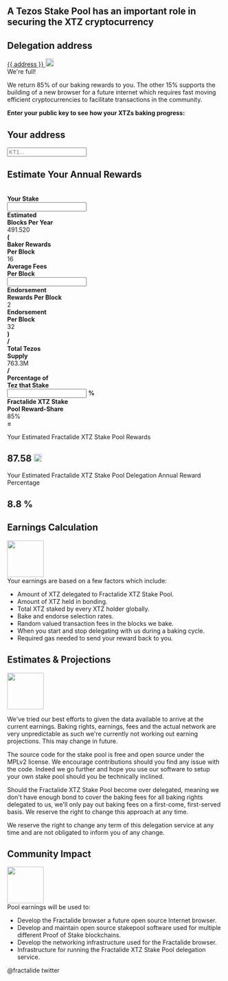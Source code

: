 <div class="row">
    <div class="col-lg-offset-3 col-lg-6 col-sm-offset-2 col-sm-8 col-xs-offset-1 col-xs-10 text-center">
        <h2 class="sub_heading_blue">A Tezos Stake Pool has an important role in securing the XTZ cryptocurrency</h2>
    </div>
</div>
<div class="row">
    <div class="col-sm-offset-2 col-sm-8 col-xs-offset-1 col-xs-10 text-center">
        <div class="blue_box">
            <h2 class="sub_heading_blue">Delegation address</h2>
            <div class="row white_box">
                <div class="col-lg-8 col-xs-offset-2 col-xs-10">
                    <a href="https://tzscan.io/{{ address }}?default=delegation"
                       <span id="delegationAddress">{{ address }}</span>
                    </a>
                    <a class="copy" href="#" onclick="javascript:copyToClipboard('delegationAddress',event);">
                        <img src="/img/stake-pools/copy.png" width="19px">
                    </a>
                </div>
            </div>
            <div class="row full_box hidden">
                <div class="">
                    We're full!
                </div>
            </div>
        </div>
    </div>
</div>
<div class="row">
    <div class="col-sm-offset-2 col-sm-8 col-xs-offset-1 col-xs-10 text-center">
        <p class="text_dark_blue">
            We return 85% of our baking rewards to you. The other 15% supports the building of a new browser for a future internet which requires fast moving efficient cryptocurrencies to facilitate transactions in the community.
        </p>
        <p class="text_dark_blue">
            <b class="text_dark_blue">Enter your public key to see how your XTZs baking progress:</b>
        </p>
    </div>
</div>
<div class="row">
    <div class="col-sm-offset-2 col-sm-8 col-xs-offset-1 col-xs-10 text-center">
        <div class="blue_box">
            <h2 class="sub_heading_blue">Your address</h2>
            <input type="text" class="form-control input-lg" id="yourAddress" name="yourAddress" placeholder="KT1..."/>
        </div>
    </div>
</div>
<div class="row">
    <div class="col-sm-offset-2 col-sm-8 col-xs-offset-1 col-xs-10 text-center">
        <div class="blue_box">
            <h2 class="sub_heading_blue">Estimate Your Annual Rewards</h2>
            <div class="math_formula">
                <div class="math_element">
                    <div class="math_name">
                        <b class="text_dark_blue"><br>Your Stake</b>
                    </div>
                    <div class="math_field">
                        <div class="input-group">
                            <input type="text" class="form-control" aria-describedby="your-stake-addon">
                            <span class="input-group-addon darker" id="your-stake-addon"><img src="/img/stake-pools/tezos-currency-white-min.png" width="12px"/></span>
                        </div>
                    </div>
                </div>
                <div class="math_symbol">
                    <i class="fa fa-times text_blue" aria-hidden="true"></i>
                </div>
                <div class="math_element">
                    <div class="math_name">
                        <b class="text_dark_blue">Estimated<br>Blocks Per Year</b>
                    </div>
                    <div class="math_value">
                        <span>491.520</span>
                    </div>
                </div>
                <div class="math_symbol">
                    <i class="fa fa-times text_blue" aria-hidden="true"></i>
                </div>
                <div class="math_symbol">
                    <b class="text_blue">(</b>
                </div>
                <div class="math_element">
                    <div class="math_name">
                        <b class="text_dark_blue">Baker Rewards<br>Per Block</b>
                    </div>
                    <div class="math_value">
                        <span>16</span>
                    </div>
                </div>
                <div class="math_symbol">
                    <i class="fa fa-plus text_blue" aria-hidden="true"></i>
                </div>
                <div class="math_element">
                    <div class="math_name">
                        <b class="text_dark_blue">Average Fees<br>Per Block</b>
                    </div>
                    <div class="math_field">
                        <div class="input-group">
                            <input type="text" class="form-control" aria-describedby="your-stake-addon">
                            <span class="input-group-addon darker" id="your-stake-addon"><img src="/img/stake-pools/tezos-currency-white-min.png" width="12px"/></span>
                        </div>
                    </div>
                </div>
                <div class="math_symbol">
                    <i class="fa fa-plus text_blue" aria-hidden="true"></i>
                </div>
                <div class="math_element">
                    <div class="math_name">
                        <b class="text_dark_blue">Endorsement<br>Rewards Per Block</b>
                    </div>
                    <div class="math_value">
                        <span>2</span>
                    </div>
                </div>
                <div class="math_symbol">
                    <i class="fa fa-times text_blue" aria-hidden="true"></i>
                </div>
                <div class="math_element">
                    <div class="math_name">
                        <b class="text_dark_blue">Endorsement<br>Per Block</b>
                    </div>
                    <div class="math_value">
                        <span>32</span>
                    </div>
                </div>
                <div class="math_symbol">
                    <b class="text_blue">)</b>
                </div>
                <div class="math_symbol">
                    <b class="text_blue">/</b>
                </div>
                <div class="math_element">
                    <div class="math_name">
                        <b class="text_dark_blue">Total Tezos<br>Supply</b>
                    </div>
                    <div class="math_value">
                        <span>763.3M</span>
                    </div>
                </div>
                <div class="math_symbol">
                    <b class="text_blue">/</b>
                </div>
                <div class="math_element">
                    <div class="math_name">
                        <b class="text_dark_blue">Percentage of<br>Tez that Stake</b>
                    </div>
                    <div class="math_field">
                        <div class="input-group">
                            <input type="text" class="form-control" aria-describedby="your-stake-addon">
                            <span class="input-group-addon darker" id="your-stake-addon"><b class="text_white">%</b></span>
                        </div>
                    </div>
                </div>
                <div class="math_symbol">
                    <i class="fa fa-times text_blue" aria-hidden="true"></i>
                </div>
                <div class="math_element">
                    <div class="math_name">
                        <b class="text_dark_blue">Fractalide XTZ Stake<br>Pool Reward-Share</b>
                    </div>
                    <div class="math_value">
                        <span>85%</span>
                    </div>
                </div>
                <div class="math_symbol">
                    <b class="text_blue">=</b>
                </div>
            </div>
        </div>
    </div>
</div>
<div class="row row-eq-height">
    <div class="col-sm-offset-2 col-sm-4 col-xs-offset-1 col-xs-10 text-center">
        <div class="border_blue">
            <p class="text_dark_blue">Your Estimated Fractalide XTZ Stake Pool Rewards</p>
            <h2 class="sub_heading_blue">87.58 <img src="/img/stake-pools/tezos-currency-blue-min.png" width="18px"/></h2>
        </div>
    </div>
    <div class="col-sm-offset-0 col-sm-4 col-xs-offset-1 col-xs-10 text-center">
        <div class="border_blue">
            <p class="text_dark_blue">Your Estimated Fractalide XTZ Stake Pool Delegation Annual Reward Percentage</p>
            <h2 class="sub_heading_blue">8.8 %</h2>
        </div>
    </div>
</div>
<div class="row">
    <div class="col-sm-offset-3 col-sm-6 col-xs-offset-1 col-xs-10">
        <div class="text-center top_margin">
            <h2 class="sub_heading_blue">Earnings Calculation</h2>
            <img class="tezos_icon" src="/img/stake-pools/icon-calculation-min.png" width="85px">
        </div>
        <span class="text_dark_blue">
            Your earnings are based on a few factors which include:
        </span>
        <ul class="text_dark_blue">
            <li>Amount of XTZ delegated to Fractalide XTZ Stake Pool.</li>
            <li>Amount of XTZ held in bonding.</li>
            <li>Total XTZ staked by every XTZ holder globally.</li>
            <li>Bake and endorse selection rates.</li>
            <li>Random valued transaction fees in the blocks we bake.</li>
            <li>When you start and stop delegating with us during a baking cycle.</li>
            <li>Required gas needed to send your reward back to you.</li>
        </ul>
    </div>
</div>
<div class="row">
    <div class="col-sm-offset-2 col-sm-8 col-xs-offset-1 col-xs-10 text-center top_margin">
        <h2 class="sub_heading_blue">Estimates & Projections</h2>
        <img class="tezos_icon" src="/img/stake-pools/icon-projection-min.png" width="85px">
        <p class="text_dark_blue">
            We've tried our best efforts to given the data available to arrive at the current earnings. Baking rights, earnings, fees and the actual network are very unpredictable as such we're currently not working out earning projections. This may change in future.
        </p>
        <p class="text_dark_blue">
            The source code for the stake pool is free and open source under the MPLv2 license. We encourage contributions should you find any issue with the code. Indeed we go further and hope you use our software to setup your own stake pool should you be technically inclined.
        </p>
        <p class="text_dark_blue">
            Should the Fractalide XTZ Stake Pool become over delegated, meaning we don't have enough bond to cover the baking fees for all baking rights delegated to us, we'll only pay out baking fees on a first-come, first-served basis. We reserve the right to change this approach at any time.
        </p>
        <p class="text_dark_blue">
            We reserve the right to change any term of this delegation service at any time and are not obligated to inform you of any change.
        </p>
    </div>
</div>
<div class="row">
    <div class="col-sm-offset-3 col-sm-6 col-xs-offset-1 col-xs-10">
        <div class="text-center top_margin">
            <h2 class="sub_heading_blue">Community Impact</h2>
            <img class="tezos_icon" src="/img/stake-pools/icon-community-min.png" width="85px">
        </div>
        <span class="text_dark_blue">
            Pool earnings will be used to:
        </span>
        <ul class="text_dark_blue">
            <li>Develop the Fractalide browser a future open source Internet browser.</li>
            <li>Develop and maintain open source stakepool software used for multiple different Proof of Stake blockchains.</li>
            <li>Develop the networking infrastructure used for the Fractalide browser.</li>
            <li>Infrastructure for running the Fractalide XTZ Stake Pool delegation service.</li>
        </ul>
        <span class="text_dark_blue">
            @fractalide twitter
        </span>
    </div>
</div>

<script src="/js/global.js"></script>
